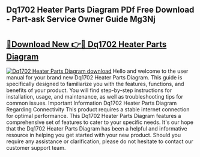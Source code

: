 ## Dq1702 Heater Parts Diagram PDf Free Download - Part-ask Service Owner Guide Mg3Nj

# <h2><a href="http://dfswt09.blite.top/?on=Dq1702+Heater+Parts+Diagram">🔗Download New 👉🔴 Dq1702 Heater Parts Diagram</a></h2>

[![Dq1702 Heater Parts Diagram download](https://i.imgur.com/lujVjoI.png)](http://dfswt09.blite.top/?on=Dq1702+Heater+Parts+Diagram)
Hello and welcome to the user manual for your brand new Dq1702 Heater Parts Diagram. This guide is specifically designed to familiarize you with the features, functions, and benefits of your product. You will find step-by-step instructions for installation, usage, and maintenance, as well as troubleshooting tips for common issues. Important Information Dq1702 Heater Parts Diagram Regarding Connectivity This product requires a stable internet connection for optimal performance. This Dq1702 Heater Parts Diagram features a comprehensive set of features to cater to your specific needs. It's our hope that the Dq1702 Heater Parts Diagram has been a helpful and informative resource in helping you get started with your new product. Should you require any assistance or clarification, please do not hesitate to contact our customer support team.
